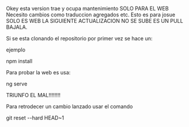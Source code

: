 Okey esta version trae y ocupa mantenimiento SOLO PARA EL WEB 
Necesito cambios como traduccion agregados etc.
Esto es para josue SOLO ES WEB LA SIGUIENTE ACTUALIZACION NO SE SUBE ES UN PULL BAJALA.

Si se esta clonando el repositorio por primer vez se hace un:

ejemplo


npm install

Para probar la web es usa:

ng serve

TRIUNFO EL MAL!!!!!!!!

Para retrodecer un cambio lanzado usar el comando

git reset --hard HEAD~1